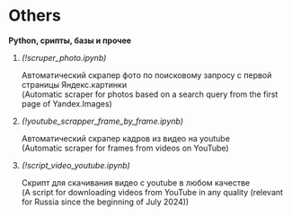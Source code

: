 # Others
<b>Python, срипты, базы и прочее</b>

1. <i>(!scruper_photo.ipynb)</i>

   Автоматический скрапер фото по поисковому запросу с первой страницы Яндекс.картинки <br> (Automatic scraper for photos based on a search query from the first page of Yandex.Images)

2. <i>(!youtube_sсrapper_frame_by_frame.ipynb)</i>

    Автоматический скрапер кадров из видео на youtube <br> (Automatic scraper for frames from videos on YouTube)

3. <i>(!script_video_youtube.ipynb)</i>

   Скрипт для скачивания видео с youtube в любом качестве <br> (A script for downloading videos from YouTube in any quality (relevant for Russia since the beginning of July 2024))

    
 



